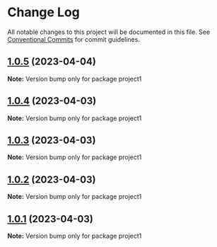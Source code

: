 # Change Log

All notable changes to this project will be documented in this file.
See [Conventional Commits](https://conventionalcommits.org) for commit guidelines.

## [1.0.5](https://github.com/lotiviot/lerna-monorepo/compare/project1@1.0.0...project1@1.0.5) (2023-04-04)

**Note:** Version bump only for package project1





## [1.0.4](https://github.com/lotiviot/lerna-monorepo/compare/project1@1.0.0...project1@1.0.4) (2023-04-03)

**Note:** Version bump only for package project1





## [1.0.3](https://github.com/lotiviot/lerna-monorepo/compare/project1@1.0.0...project1@1.0.3) (2023-04-03)

**Note:** Version bump only for package project1





## [1.0.2](https://github.com/lotiviot/lerna-monorepo/compare/project1@1.0.0...project1@1.0.2) (2023-04-03)

**Note:** Version bump only for package project1





## [1.0.1](https://github.com/lotiviot/lerna-monorepo/compare/project1@1.0.0...project1@1.0.1) (2023-04-03)

**Note:** Version bump only for package project1
